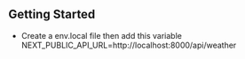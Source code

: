 ## Getting Started
- Create a env.local file then add this variable NEXT_PUBLIC_API_URL=http://localhost:8000/api/weather